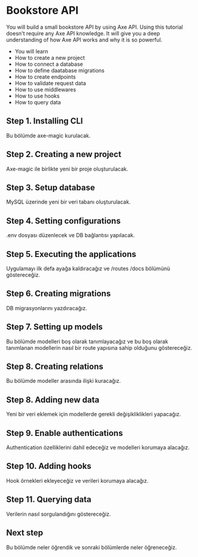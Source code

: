 # Bookstore API

<p class="description">
You will build a small bookstore API by using Axe API. Using this tutorial doesn't require any Axe API knowledge. It will give you a deep understanding of how Axe API works and why it is so powerful.
</p>

<ul class="intro">
  <li>You will learn</li>
  <li>How to create a new project</li>
  <li>How to connect a database</li>
  <li>How to define daatabase migrations</li>
  <li>How to create endpoints</li>
  <li>How to validate request data</li>
  <li>How to use middlewares</li>
  <li>How to use hooks</li>
  <li>How to query data</li>
</ul>

## Step 1. Installing CLI

Bu bölümde axe-magic kurulacak.

## Step 2. Creating a new project

Axe-magic ile birlikte yeni bir proje oluşturulacak.

## Step 3. Setup database

MySQL üzerinde yeni bir veri tabanı oluşturulacak.

## Step 4. Setting configurations

.env dosyası düzenlecek ve DB bağlantısı yapılacak.

## Step 5. Executing the applications

Uygulamayı ilk defa ayağa kaldıracağız ve /routes /docs bölümünü göstereceğiz.

## Step 6. Creating migrations

DB migrasyonlarını yazdıracağız.

## Step 7. Setting up models

Bu bölümde modelleri boş olarak tanımlayacağız ve bu boş olarak tanımlanan modellerin nasıl bir route yapısına sahip olduğunu göstereceğiz.

## Step 8. Creating relations

Bu bölümde modeller arasında ilişki kuracağız.

## Step 8. Adding new data

Yeni bir veri eklemek için modellerde gerekli değişikliklikleri yapacağız.

## Step 9. Enable authentications

Authentication özelliklerini dahil edeceğiz ve modelleri korumaya alacağız.

## Step 10. Adding hooks

Hook örnekleri ekleyeceğiz ve verileri korumaya alacağız.

## Step 11. Querying data

Verilerin nasıl sorgulandığını göstereceğiz.

## Next step

Bu bölümde neler öğrendik ve sonraki bölümlerde neler öğreneceğiz.
